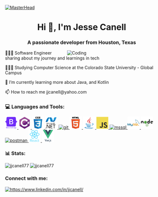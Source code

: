 <!--**jjcanell77/jjcanell77** is a ✨ _special_ ✨ repository because its `README.md` (this file) appears on your GitHub profile.-->

  [![MasterHead](https://media.licdn.com/dms/image/C4D16AQGb3h_qbhPdqQ/profile-displaybackgroundimage-shrink_200_800/0/1646369463935?e=2147483647&v=beta&t=rnxfq1eQe1vs3DBFysFE9LPhL_n-bnaEFGQjdlxbJwQ)](https://github.com/jjcanell77/)

<h1 align="center">Hi 👋, I'm Jesse Canell</h1>
<h3 align="center">A passionate developer from Houston, Texas</h3>
<div>
  <img align="right" width="300" alt="Coding" src="https://media.giphy.com/media/dWesBcTLavkZuG35MI/giphy.gif"/>
  <div align="left">
    <p>👩🏻‍💻 Software Engineer sharing about my journey and learnings in tech</p>
    <p>👩🏻‍🎓 Studying Computer Science at the Colorado State University - Global Campus</p>
    <p>🌱 I’m currently learning more about Java, and Kotlin</p>
    <p>📫 How to reach me jjcanell@yahoo.com</p>
  </div>
</div>
<div align="left">
  <h3> 💻 Languages and Tools:</h3>
   <a href="https://getbootstrap.com" target="_blank" rel="noreferrer"> 
    <img src="https://raw.githubusercontent.com/devicons/devicon/master/icons/bootstrap/bootstrap-plain-wordmark.svg" alt="bootstrap" width="40" height="40"/>
  </a> 
  <a href="https://www.w3schools.com/cs/" target="_blank" rel="noreferrer"> 
    <img src="https://raw.githubusercontent.com/devicons/devicon/master/icons/csharp/csharp-original.svg" alt="csharp" width="40" height="40"/> 
  </a> 
  <a href="https://www.w3schools.com/css/" target="_blank" rel="noreferrer">
    <img src="https://raw.githubusercontent.com/devicons/devicon/master/icons/css3/css3-original-wordmark.svg" alt="css3" width="40" height="40"/> 
  </a> 
  <a href="https://dotnet.microsoft.com/" target="_blank" rel="noreferrer"> 
    <img src="https://raw.githubusercontent.com/devicons/devicon/master/icons/dot-net/dot-net-original-wordmark.svg" alt="dotnet" width="40" height="40"/> 
  </a> <a href="https://git-scm.com/" target="_blank" rel="noreferrer"> 
    <img src="https://www.vectorlogo.zone/logos/git-scm/git-scm-icon.svg" alt="git" width="40" height="40"/> 
  </a> 
  <a href="https://www.w3.org/html/" target="_blank" rel="noreferrer"> 
    <img src="https://raw.githubusercontent.com/devicons/devicon/master/icons/html5/html5-original-wordmark.svg" alt="html5" width="40" height="40"/> 
  </a> 
  <a href="https://www.java.com" target="_blank" rel="noreferrer"> 
    <img src="https://raw.githubusercontent.com/devicons/devicon/master/icons/java/java-original.svg" alt="java" width="40" height="40"/>
  </a> 
  <a href="https://developer.mozilla.org/en-US/docs/Web/JavaScript" target="_blank" rel="noreferrer"> 
    <img src="https://raw.githubusercontent.com/devicons/devicon/master/icons/javascript/javascript-original.svg" alt="javascript" width="40" height="40"/> 
  </a> 
  <a href="https://www.microsoft.com/en-us/sql-server" target="_blank" rel="noreferrer">
    <img src="https://www.svgrepo.com/show/303229/microsoft-sql-server-logo.svg" alt="mssql" width="40" height="40"/>
  </a>
  <a href="https://www.mysql.com/" target="_blank" rel="noreferrer"> 
    <img src="https://raw.githubusercontent.com/devicons/devicon/master/icons/mysql/mysql-original-wordmark.svg" alt="mysql" width="40" height="40"/>
  </a> 
  <a href="https://nodejs.org" target="_blank" rel="noreferrer"> 
    <img src="https://raw.githubusercontent.com/devicons/devicon/master/icons/nodejs/nodejs-original-wordmark.svg" alt="nodejs" width="40" height="40"/>
  </a> 
  <a href="https://postman.com" target="_blank" rel="noreferrer"> 
    <img src="https://www.vectorlogo.zone/logos/getpostman/getpostman-icon.svg" alt="postman" width="40" height="40"/>
  </a> 
  <a href="https://reactjs.org/" target="_blank" rel="noreferrer"> 
    <img src="https://raw.githubusercontent.com/devicons/devicon/master/icons/react/react-original-wordmark.svg" alt="react" width="40" height="40"/>
  </a> 
  <a href="https://vuejs.org/" target="_blank" rel="noreferrer">
    <img src="https://raw.githubusercontent.com/devicons/devicon/master/icons/vuejs/vuejs-original-wordmark.svg" alt="vuejs" width="40" height="40"/>
  </a>
</div>
<div align="left">
  <h3> 📊 Stats:</h3>
  <img height="200" width="49%" src="https://github-readme-stats.vercel.app/api?username=jjcanell77&show_icons=true&theme=transparent" alt="jjcanell77" />
  <img height="200" width="49%" src="https://github-readme-streak-stats.herokuapp.com/?user=jjcanell77&theme=transparent" alt="jjcanell77" />
</div>

<h3 align="left">Connect with me:</h3>
<p align="left">
<a href="https://www.linkedin.com/in/jjcanell/" target="blank"><img align="center" src="https://raw.githubusercontent.com/rahuldkjain/github-profile-readme-generator/master/src/images/icons/Social/linked-in-alt.svg" alt="https://www.linkedin.com/in/jjcanell/" height="30" width="40" /></a>
</p>
